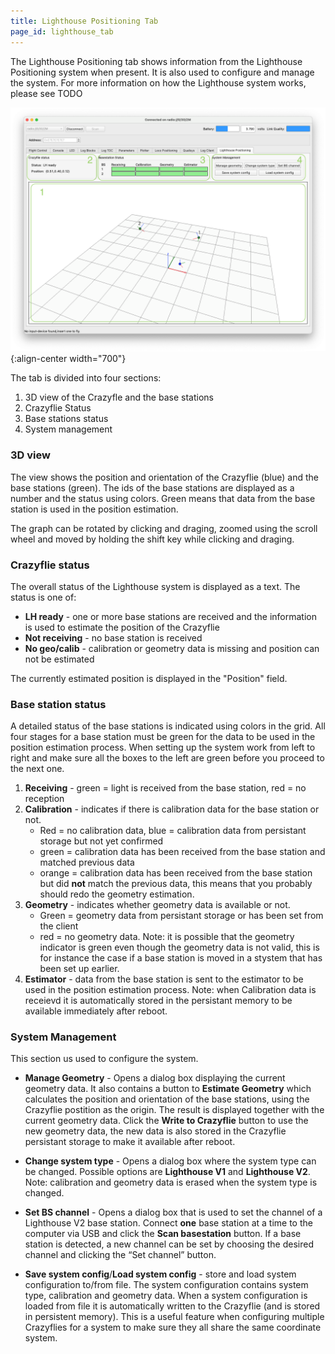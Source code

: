 ```yaml
---
title: Lighthouse Positioning Tab
page_id: lighthouse_tab
---
```


The Lighthouse Positioning tab shows information from the Lighthouse Positioning
system when present. It is also used to configure and manage the system.
For more information on how the Lighthouse system works, please see TODO

![cfclient positioning](/docs/images/cfclient_lh_main.png){:align-center width="700"}

The tab is divided into four sections:
1.  3D view of the Crazyfle and the base stations
2.  Crazyflie Status
3.  Base stations status
4.  System management

### 3D view
The view shows the position and orientation of the Crazyflie (blue) and the
base stations (green). The ids of the base stations are displayed as a number and
the status using colors. Green means that data from the base station is used
in the position estimation.

The graph can be rotated by clicking and draging, zoomed using the scroll wheel
and moved by holding the shift key while clicking and draging.

### Crazyflie status
The overall status of the Lighthouse system is displayed as a text. The status is one of:
*  **LH ready** - one or more base stations are received and the information is used to estimate the position of the Crazyflie
*  **Not receiving** - no base station is received
*  **No geo/calib** - calibration or geometry data is missing and position can not be estimated

The currently estimated position is displayed in the "Position" field.

### Base station status
A detailed status of the base stations is indicated using colors in the grid. All
four stages for a base station must be green for the data to be used in the position
estimation process. When setting up the system work from left to right and make sure all the boxes to the left are green before you proceed to the next one.

1.  **Receiving** - green = light is received from the base station, red = no reception
2.  **Calibration** - indicates if there is calibration data for the base station or not.
    * Red = no calibration data, blue = calibration data from persistant storage but not yet confirmed
    * green = calibration data has been received from the base station and matched previous data
    * orange = calibration data has been received from the base station but did **not** match the previous data, this means that you probably should redo the geometry estimation.
3. **Geometry** - indicates whether geometry data is available or not.
    * Green = geometry data from persistant storage or has been set from the client
    * red = no geometry data.
    Note: it is possible that the geometry indicator is green even though the geometry data is not valid, this is for instance the case if a base station is moved in a stystem that has been set up earlier.
4.  **Estimator** - data from the base station is sent to the estimator to be used in the position estimation process.
    Note: when Calibration data is receievd it is automatically stored in the persistant memory to be available immediately after reboot.

### System Management
This section us used to configure the system.

* **Manage Geometry** - Opens a dialog box displaying the current geometry data. It
    also contains a button to **Estimate Geometry** which calculates the position and
    orientation of the base stations, using the Crazyflie postition as the origin.
    The result is displayed together with the current geometry data. Click the
    **Write to Crazyflie** button to use the new geometry data, the new data is
    also stored in the Crazyflie persistant storage to make it available after reboot.

* **Change system type** - Opens a dialog box where the system type can be changed.
    Possible options are **Lighthouse V1** and **Lighthouse V2**.
    Note: calibration and geometry data is erased when the system type is changed.

* **Set BS channel** - Opens a dialog box that is used to set the channel of a Lighthouse V2
    base station. Connect **one** base station at a time to the computer via USB and click
    the **Scan basestation** button. If a base station is detected, a new channel
    can be set by choosing the desired channel and clicking the “Set channel” button.

* **Save system config**/**Load system config** - store and load system configuration
    to/from file. The system configuration contains system type, calibration and
    geometry data. When a system configuration is loaded from file it is automatically
    written to the Crazyflie (and is stored in persistent memory). This is a
    useful feature when configuring multiple Crazyflies for a system to make sure
    they all share the same coordinate system.
